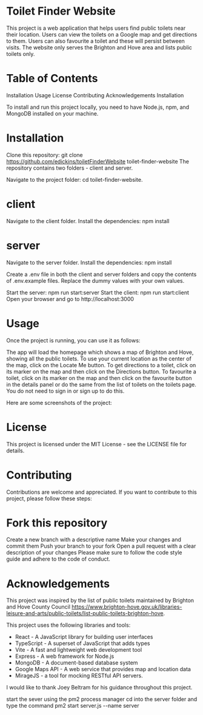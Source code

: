 # Toilet Finder Website

This project is a web application that helps users find public toilets near their location. Users can view the toilets on a Google map and get directions to them. Users can also favourite a toilet and these will persist between visits.
The website only serves the Brighton and Hove area and lists public toilets only.

# Table of Contents

Installation
Usage
License
Contributing
Acknowledgements
Installation

To install and run this project locally, you need to have Node.js, npm, and MongoDB installed on your machine.

# Installation

Clone this repository: git clone https://github.com/edickins/toiletFinderWebsite toilet-finder-website
The repository contains two folders - client and server.

Navigate to the project folder: cd toilet-finder-website.

# client

Navigate to the client folder.
Install the dependencies: npm install

# server

Navigate to the server folder.
Install the dependencies: npm install

Create a .env file in both the client and server folders and copy the contents of .env.example files. Replace the dummy values with your own values.

Start the server: npm run start:server
Start the client: npm run start:client
Open your browser and go to http://localhost:3000

# Usage

Once the project is running, you can use it as follows:

The app will load the homepage which shows a map of Brighton and Hove, showing all the public toilets.
To use your current location as the center of the map, click on the Locate Me button.
To get directions to a toilet, click on its marker on the map and then click on the Directions button.
To favourite a toilet, click on its marker on the map and then click on the favourite button in the details panel or do the same from the list of toilets on the toilets page. You do not need to sign in or sign up to do this.

Here are some screenshots of the project:

# License

This project is licensed under the MIT License - see the LICENSE file for details.

# Contributing

Contributions are welcome and appreciated. If you want to contribute to this project, please follow these steps:

# Fork this repository

Create a new branch with a descriptive name
Make your changes and commit them
Push your branch to your fork
Open a pull request with a clear description of your changes
Please make sure to follow the code style guide and adhere to the code of conduct.

# Acknowledgements

This project was inspired by the list of public toilets maintained by Brighton and Hove County Council https://www.brighton-hove.gov.uk/libraries-leisure-and-arts/public-toilets/list-public-toilets-brighton-hove.

This project uses the following libraries and tools:

- React - A JavaScript library for building user interfaces
- TypeScript - A superset of JavaScript that adds types
- Vite - A fast and lightweight web development tool
- Express - A web framework for Node.js
- MongoDB - A document-based database system
- Google Maps API - A web service that provides map and location data
- MirageJS - a tool for mocking RESTful API servers.

I would like to thank Joey Beltram for his guidance throughout this project.

start the sever using the pm2 process manager
cd into the server folder and type the command pm2 start server.js --name server

